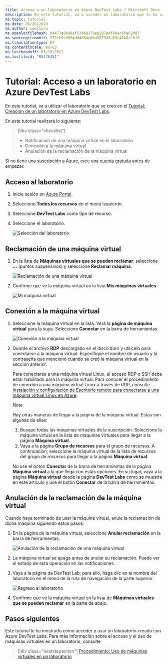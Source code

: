 ```yaml
---
title: Acceso a un laboratorio en Azure DevTest Labs | Microsoft Docs
description: En este tutorial, va a acceder al laboratorio que se ha creado con Azure DevTest Labs, reclamar máquinas virtuales, utilizarlas y, después, anular la reclamación.
ms.topic: tutorial
ms.date: 06/26/2020
ms.author: spelluru
ms.openlocfilehash: b4477e0b98ef534b8170ee297edf88ac6fa62dd7
ms.sourcegitcommit: 772eb9c6684dd4864e0ba507945a83e48b8c16f0
ms.translationtype: HT
ms.contentlocale: es-ES
ms.lasthandoff: 03/19/2021
ms.locfileid: "85476451"
---
```

# <a name="tutorial-access-a-lab-in-azure-devtest-labs"></a>Tutorial: Acceso a un laboratorio en Azure DevTest Labs
En este tutorial, va a utilizar el laboratorio que se creó en el [Tutorial: Creación de un laboratorio en Azure DevTest Labs](tutorial-create-custom-lab.md).

En este tutorial realizará lo siguiente:

> [!div class="checklist"]
> * Notificación de una máquina virtual en el laboratorio
> * Conexión a la máquina virtual
> * Anulación de la reclamación de la máquina virtual

Si no tiene una suscripción a Azure, cree una [cuenta gratuita](https://azure.microsoft.com/free/) antes de empezar.

## <a name="access-the-lab"></a>Acceso al laboratorio

1. Inicie sesión en [Azure Portal](https://portal.azure.com).
2. Seleccione **Todos los recursos** en el menú izquierdo. 
3. Seleccione **DevTest Labs** como tipo de recurso. 
4. Seleccione el laboratorio. 

    ![Selección del laboratorio](./media/tutorial-use-custom-lab/search-for-select-custom-lab.png)

## <a name="claim-a-vm"></a>Reclamación de una máquina virtual

1. En la lista de **Máquinas virtuales que se pueden reclamar**, seleccione **...** (puntos suspensivos) y seleccione **Reclamar máquina**.

    ![Reclamación de una máquina virtual](./media/tutorial-use-custom-lab/claim-virtual-machine.png)
1. Confirme que ve la máquina virtual en la lista **Mis máquinas virtuales**.

    ![Mi máquina virtual](./media/tutorial-use-custom-lab/my-virtual-machines.png)

## <a name="connect-to-the-vm"></a>Conexión a la máquina virtual

1. Seleccione la máquina virtual en la lista. Verá la **página de máquina virtual** para la suya. Seleccione **Conectar** en la barra de herramientas.

    ![Conexión a la máquina virtual](./media/tutorial-use-custom-lab/connect-button.png)
2. Guarde el archivo **RDP** descargado en el disco duro y utilícelo para conectarse a la máquina virtual. Especifique el nombre de usuario y la contraseña que mencionó cuando se creó la máquina virtual en la sección anterior. 

    Para conectarse a una máquina virtual Linux, el acceso RDP o SSH debe estar habilitado para la máquina virtual. Para conocer el procedimiento de conexión a una máquina virtual Linux a través de RDP, consulte [Instalación y configuración de Escritorio remoto para conectarse a una máquina virtual Linux en Azure](../virtual-machines/linux/use-remote-desktop.md). 

    > [!NOTE]
    > Hay otras maneras de llegar a la página de la máquina virtual. Estas son algunas de ellas: 
    > 
    > 1. Busque todas las máquinas virtuales de la suscripción. Seleccione la máquina virtual en la lista de máquinas virtuales para llegar a la página **Máquina virtual**.
    > 2. Vaya a la página **Grupo de recursos** para el grupo de recursos. A continuación, seleccione la máquina virtual de la lista de recursos del grupo de recursos para llegar a la página **Máquina virtual**. 
    >
    > No use el botón **Conectar** de la barra de herramientas de la página **Máquina virtual** a la que llega con estas opciones. En su lugar, vaya a la página **Máquina virtual** desde la página **DevTest Labs** como se muestra en este artículo y use el botón **Conectar** de la barra de herramientas.


## <a name="unclaim-the-vm"></a>Anulación de la reclamación de la máquina virtual
Cuando haya terminado de usar la máquina virtual, anule la reclamación de dicha máquina siguiendo estos pasos: 

1. En la página de la máquina virtual, seleccione **Anular reclamación** en la barra de herramientas. 

    ![Anulación de la reclamación de una máquina virtual](./media/tutorial-use-custom-lab/unclaim-vm-menu.png)
1. La máquina virtual se apaga antes de anular su reclamación. Puede ver el estado de esta operación en las notificaciones.  
3. Vaya a la página de DevTest Lab; para ello, haga clic en el nombre del laboratorio en el menú de la ruta de navegación de la parte superior. 
    
    ![Regreso al laboratorio](./media/tutorial-use-custom-lab/breadcrumb-to-lab.png)
1. Confirme que ve la máquina virtual en la lista de **Máquinas virtuales que se pueden reclamar** en la parte de abajo.

    
## <a name="next-steps"></a>Pasos siguientes
Este tutorial le ha mostrado cómo acceder y usar un laboratorio creado con Azure DevTest Labs. Para más información sobre el acceso y el uso de máquinas virtuales en un laboratorio, consulte 

> [!div class="nextstepaction"]
> [Procedimiento: Uso de máquinas virtuales en un laboratorio](devtest-lab-add-vm.md)

